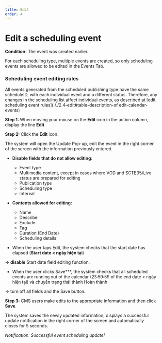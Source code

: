 ```yaml
---
title: Edit
order: 4
---
```


# Edit a scheduling event

**Condition:** The event was created earlier.

For each scheduling type, multiple events are created, so only scheduling events are allowed to be edited in the Events Tab.

### Scheduling event editing rules

All events generated from the scheduled publishing type have the same scheduleID, with each individual event and a different status. Therefore, any changes in the scheduling list affect individual events, as described at [edit scheduling event rules](././2.4-edit#table-description-of edit-calendar-events)

**Step 1:** When moving your mouse on the **Edit** icon in the action column, display the line **Edit**.

**Step 2:** Click the **Edit** icon.

The system will open the Update Pop-up, edit the event in the right corner of the screen with the information previously entered.

- **Disable fields that do not allow editing:**

  - Event type
  - Multimedia content, except in cases where VOD and SCTE35/Live status are prepared for editing
  - Publication type
  - Scheduling type
  - Interval
- **Contents allowed for editing:**

  - Name
  - Describe
  - Exclude
  - Tag
  - Duration (End Date)
  - Scheduling details

* When the user taps Edit, the system checks that the start date has elapsed (**Start date < ngày hiện tại**)

→ **disable** Start date field editing function.

- When the user clicks Save\*\*\*, the system checks that all scheduled events are running out of the calendar (23:59:59 of the end date < ngày hiện tại) và chuyển trạng thái thành Hoàn thành

→ turn off all fields and the Save button.

**Step 3:** CMS users make edits to the appropriate information and then click **Save**.

The system saves the newly updated information, displays a successful update notification in the right corner of the screen and automatically closes for 5 seconds.

_Notification: Successful event scheduling update!_
